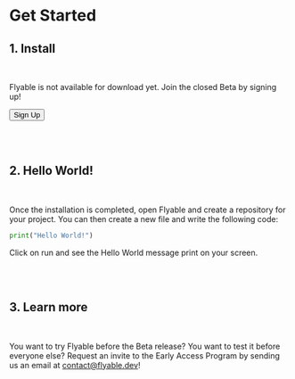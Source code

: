 # Get Started

## 1. Install
<br />

Flyable is not available for download yet. Join the closed Beta by signing up!

<button name="sign_up" onclick="https://share.hsforms.com/1F6ePZYJ6SxSFvBNecaQIKQ4woxi">Sign Up</button>

<br />
<br />

## 2. Hello World!
<br />

Once the installation is completed, open Flyable and create a repository for your project. You can then create a new file and write the following code:

```Python
print("Hello World!")
```

Click on run and see the Hello World message print on your screen.

<br />
<br />

## 3. Learn more
<br />

You want to try Flyable before the Beta release? You want to test it before everyone else? Request an invite to the Early Access Program by sending us an email at <a href="mailto:contact@flyable.dev">contact@flyable.dev</a>!
